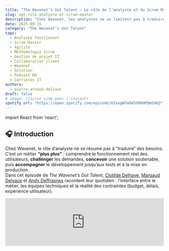 ```yaml
---
title: "The Wavenet’s Got Talent – Le rôle de l’analyste et du Scrum Master"
slug: wgt-role-analyste-et-scrum-master
description: "Chez Wavenet, les analystes ne se limitent pas à traduire des besoins : ils conçoivent, challengent, orchestrent et testent. Clotilde, Margaud et Andy racontent leur quotidien d’“analystes plus plus”."
date: 2025-09-15
category: "The Wavenet’s Got Talent"
tags:
  - Analyste fonctionnel
  - Scrum Master
  - Agilité
  - Méthodologie Scrum
  - Gestion de projet IT
  - Collaboration client
  - Wavenet
  - Solution
  - Podcast RH
  - Carrières IT
authors:
  - pierre-arnaud-delsaut
draft: false
# image: (laisse vide pour l’instant)
spotify_url: "https://open.spotify.com/episode/6ZxogW7wOAS996HPQm58EQ"
---
```


import React from 'react';

## 🎧 Introduction

Chez Wavenet, le rôle d’analyste ne se résume pas à “traduire” des besoins. C’est un métier **“plus plus”** : comprendre le fonctionnement réel des utilisateurs, **challenger** les demandes, **concevoir** une solution soutenable, puis **accompagner** le développement jusqu’aux tests et à la mise en production.  
Dans cet épisode de *The Wavenet’s Got Talent*, [Clotilde Delhaye](https://www.linkedin.com/in/delhaye-clotilde-50b9a1210/), [Margaud Delvaux](https://www.linkedin.com/in/margaud-delvaux-7661a6118/) et [Andy Deffrasnes](https://www.linkedin.com/in/andy-deffrasnes-21920615/) racontent leur quotidien : l’interface entre le métier, les équipes techniques et la réalité des contraintes (budget, délais, expérience utilisateur).

<iframe
  data-testid="embed-iframe"
  style={{ borderRadius: 12 }}
  src="https://open.spotify.com/embed/episode/6ZxogW7wOAS996HPQm58EQ?utm_source=generator"
  width="100%"
  height="152"
  frameBorder="0"
  allow="autoplay; clipboard-write; encrypted-media; fullscreen; picture-in-picture"
  loading="lazy"
/>

> Andy : « Les analystes ne sont pas que des traducteurs ; ils **inventent** aussi la solution qui répondra vraiment au besoin. »

---

## 💡 Les analystes “plus plus” chez Wavenet

À rebours du cliché de “l’analyste rédacteur de specs”, Wavenet revendique un profil **hybride**. Les analystes portent fréquemment une **double casquette** : **Analyste fonctionnel·le** et **Scrum Master**. Cela change tout : ils/elles restent **au contact du terrain** tout au long du projet, veillent à la **fluidité des échanges**, à l’**absence de blocages** et à la **cohérence du produit**.

- **Clotilde** (analyste, passée par un stage chez Wavenet) a élargi son rôle au **recrutement**, signe que l’analyste est aussi un **connecteur** d’équipes.  
- **Margaud** (parcours initial en marketing et gestion de projets digitaux) incarne la capacité du métier à **valoriser des compétences transverses** : écoute, synthèse, sens du concret.  
- **Andy** (chef de projet) confirme l’ADN “plus plus” : au quotidien, l’analyste est **l’intermédiaire** entre le besoin exprimé et la solution implémentée, et **orchestre** les interactions avec devs, designers, architectes et client.

> Clotilde : « Notre objectif, c’est que l’utilisateur final vive **l’expérience la plus agréable** possible. »  
> Margaud : « On est souvent **en première ligne** avec le métier pour **comprendre** et **définir** ce qui doit entrer dans l’application. »

**En pratique**, cet élargissement de périmètre rend l’analyste **acteur de bout en bout** : cadrage, ateliers, wireframes/use cases, spécifications, refinements, réponses aux questions techniques, **tests** et **validation** des livrables. Loin d’un rôle ponctuel, c’est un **fil rouge** qui sécurise **sens** (le “pourquoi”), **forme** (le “quoi”) et **réalisation** (le “comment”).

---

## 🧩 De la traduction du besoin à la conception de solution

Le rôle d’un analyste, c’est d’abord **écouter**, **comprendre**, puis **traduire** les besoins exprimés par le client en spécifications exploitables par les équipes techniques — sans jamais perdre la **vision produit**.

> « On essaie un maximum de réfléchir avant de dire oui à tout… Notre rôle, c’est de **recentrer la discussion** sur l’expérience utilisateur. »

L’analyste chez Wavenet n’est pas un simple passe-plat : c’est un **architecte de sens**, garant de la compréhension mutuelle et de la cohérence globale du projet.

---

## ⚖️ Le challenge client — besoins, solutions, coûts et arbitrages

Être analyste, c’est aussi **savoir dire non**.  
Non pas par opposition, mais pour **garantir la cohérence**, **la faisabilité** et **la valeur réelle** des solutions mises en œuvre. Chez Wavenet, le “challenge client” fait partie intégrante de la culture projet.

> Clotilde : « Le client a tendance à vouloir tout faire, tout de suite. Notre rôle, c’est de **le challenger**, de ramener la discussion à ce qui est **essentiel pour l’utilisateur final**. »

L’équilibre est subtil : il faut **questionner** sans frustrer, **recadrer** sans imposer.  
Andy le résume bien :  
> « Le client exprime souvent son besoin en termes de solutions. À nous de **le ramener au “pourquoi”** plutôt qu’au “comment”. »

Cette posture crée une **relation de confiance** fondée sur la transparence :  
> « Oui, tout est possible en informatique… mais **à quel prix et avec quels efforts** ? »

L’analyste devient alors le **gardien du sens et du périmètre**, celui qui aide le client à prioriser et à mesurer les compromis.

---

## 🤝 Collaboration au quotidien – Scrum, rituels et priorisation

Chez Wavenet, la collaboration entre les analystes, les développeurs et les chefs de projet repose sur un **cadre agile solide**, où la méthode **Scrum** structure la dynamique d’équipe.  
Chaque journée commence par le **daily meeting**, puis se poursuit avec les **refinements** et les **tests fonctionnels**.

> Margaud : « On suit la méthodologie Scrum sur la plupart de nos projets. Les rituels nous permettent de garder le cap, d’échanger en continu et d’éviter les zones d’ombre. »

L’analyste agit comme un **chef d’orchestre du sens** : il veille à ce que l’équipe garde la bonne compréhension du “pourquoi” derrière chaque fonctionnalité.  
Cette continuité jusqu’à la fin du cycle renforce la **qualité** et la **cohérence** du produit.

---

## 🕰️ Une journée dans la vie d’un analyste

Aucune journée ne se ressemble.  
Entre ateliers clients, réunions internes, tests et suivi, le quotidien s’adapte au rythme des projets et aux priorités du moment.

> Clotilde : « Je n’ai pas de journée type. Tout dépend de mes priorités : parfois, je passe la journée sur une analyse à livrer, parfois sur du support client ou du suivi de bugs. »

Chaque sprint apporte son lot de nouveaux défis, et les analystes jonglent entre plusieurs projets à la fois — un **rythme vivant** où la curiosité et la rigueur font la différence.

---

## 🎓 Parcours et profils — ingénieur·e de gestion, marketing, reconversion

Les parcours sont variés : ingénieur·e de gestion, communication, marketing, voire reconversion depuis d’autres secteurs.  
Ce qui compte avant tout, ce sont les **soft skills** : écoute, synthèse, dialogue, curiosité.

> Andy : « Ce n’est pas une question de diplôme, mais de **personnalité**. On cherche des gens curieux, capables d’apprendre vite et de dialoguer avec des clients sur des sujets très différents. »

L’aspect technique s’acquiert progressivement, au contact des architectes et des équipes, dans une logique de **co-création** continue.

---

## 🧭 Le duo analyste / chef de projet (et la casquette Scrum Master)

Le **binôme formé avec le chef de projet** est l’un des piliers du delivery chez Wavenet.  
Souvent, l’analyste est aussi **Scrum Master**, garant du rythme, du dialogue et de la cohérence.

> Andy : « Deux fois par semaine, je réunis tous les analystes pour faire le point. Mais au quotidien, ils viennent me voir pour échanger sur leurs idées, leurs blocages, leurs validations. »

Cette proximité crée une collaboration fluide et une autonomie réelle :  
> « Tant que tout va bien, les analystes sont à la barre. Nous, chefs de projet, on devient des “chefs de problèmes”. »

---

## 🚫 Peut-on se passer des analystes ? (la fausse bonne idée)

Certains se demandent : *et si le client parlait directement au développeur ?*  
L’idée paraît simple… mais conduit vite au chaos.  
L’analyste agit comme **filtre intelligent**, garant de la cohérence et de la sérénité des équipes.

> Andy : « Le client peut demander au maçon de construire un barbecue sans architecte, et il y arrivera.  
> Mais s’il veut une maison, il aura besoin d’un plan. L’analyste, c’est celui qui conçoit ce plan. »

Les analystes centralisent les demandes, éliminent les contradictions et **clarifient** les priorités pour que les développeurs puissent travailler efficacement.

---

## 🌟 Conclusion & ouverture

Le rôle d’analyste chez Wavenet, c’est bien plus qu’un métier : c’est une **posture d’écoute, de traduction et de conception**.  
Entre le client et le développeur, les analystes construisent des **ponts** et donnent vie aux idées.

> Andy : « On ne fait pas ce que le client demande, on fait ce dont il a besoin. »

Clotilde et Margaud incarnent cette vision d’un métier exigeant mais profondément humain, où la communication vaut autant que la technique.  
La qualité d’un projet repose avant tout sur **la qualité du dialogue** — et c’est ce que les analystes cultivent, jour après jour.

🎧 Pour découvrir leurs échanges complets, écoutez l’épisode  
**« Le rôle de l’analyste et du Scrum Master chez Wavenet »** sur [Spotify](https://open.spotify.com/show/1cCiAzhYTrVIsvnCTDwGV5?si=be225cb3cee14a40).  
Et si ces témoignages vous inspirent, peut-être que **le prochain analyste “plus plus” de Wavenet**, c’est vous.
